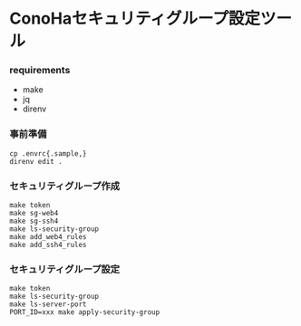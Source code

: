 # ConoHaセキュリティグループ設定ツール

### requirements

- make
- jq
- direnv

### 事前準備

```
cp .envrc{.sample,}
direnv edit .
```

### セキュリティグループ作成

```
make token
make sg-web4
make sg-ssh4
make ls-security-group
make add_web4_rules
make add_ssh4_rules
```

### セキュリティグループ設定

```
make token
make ls-security-group
make ls-server-port
PORT_ID=xxx make apply-security-group
```